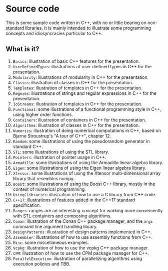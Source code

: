 # Source code

This is some sample code written in C++, with no or little bearing on
non-standard libraries.  It is mainly intended to illustrate some
programming concepts and idiosyncracies particular to C++.

## What is it?
1. `Basics`: illustration of basic C++ features for the presentation.
1. `UserDefinedTypes`: illustrations of user diefined types in C++ for
    the presentation.
1. `Modularity`: illustrations of modularity in C++ for the
    presentation.
1. `Classes`: illustration of classes in C++ for the presentation.
1. `Templates`: illustration of templates in C++ for the presentation.
1. `Regexes`: illustrations of strings and regular expressions in C++
    for the presentation.
1. `IoStreams`: illustration of templates in C++ for the presentation.
1. `Functional`: some illustrations of a functional programming style
    in C++,  using higher order functions.
1. `Containers`: illustration of containers in C++ for the presentation.
1. `Algorithms`: illustration of classes in C++ for the presentation.
1. `Numerics`: illustration of doing numerical computations in C++, based
    on Bjarne Stroustrup's "A tour of C++", chapter 12.
1. `Random`: some illustrations of using the pseudorandom generator in
    standard C++.
1. `STL`: some illustrations of using the STL library.
1. `Pointers`: illustration of pointer usage in C++.
1. `Armadillo`: some illustrations of using the Armadillo linear algebra
    library.
1. `Eigen`: some illustrations of using the Eigen linear algebra library.
1. `Xtensor`: some illustrations of using the Xtensor multi-dimensional array
    library that resembles numpy.
1. `Boost`: some illustrations of using the Boost C++ library,
    mostly in the context of numerical programming.
1. `UsingCLibraries`: illustration of how to use a C library from C++ code.
1. `C++17`: illustrations of features added in the C++17 standard
    specification.
1. `Ranges`: ranges are an interesting concept for working more
    conveniently with STL containers and composing algorithms.
1. `Conan`: illustration of the Conan C++ package manager, and the `args` command
   line argument handling library.
1. `DesignPatterns`: illustration of design patterns implemented in C++.
1. `Assembler`: illustrations of how to use assembly functions from C++.
1. `Misc`: some miscellaneous examples.
1. `Vcpkg`: illustration of how to use the vcpkg C++ package manager.
1. `CPM`: illustration of how to use the CPM package manager for C++.
1. `ParallelExecution`: illustration of parallelizing algorithms using
   execution policies and TBB.
